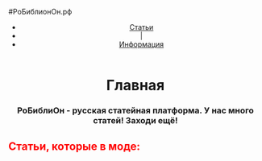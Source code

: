 #РоБиблионОн.рф
<html>
<body>
    <header align = "center">
    <ul>
    <li><a href = "states.html">Статьи</a></Li>
    <li><a>|</a></li>
    <li><a href = "info.html">Информация</a></li>
    </ul>
</header>
    <h1 align = "center">Главная</h1>
<h3 align = "center">РоБиблиОн - русская статейная платформа. У нас много статей! Заходи ещё!</h3>
<h2><font color = "red">Статьи, которые в моде:</font></h2>



    
</body>
    </html>
